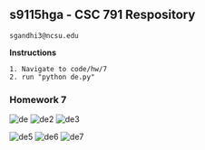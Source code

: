 ## s9115hga - CSC 791 Respository
    sgandhi3@ncsu.edu
    
**Instructions**

    1. Navigate to code/hw/7
    2. run "python de.py"

### Homework 7

![de](https://cloud.githubusercontent.com/assets/7557398/11182687/9cdd0dfc-8c3a-11e5-8d9a-9fff191357e8.JPG)
![de2](https://cloud.githubusercontent.com/assets/7557398/11187831/00d72a66-8c56-11e5-816a-005d83df26c4.JPG)
![de3](https://cloud.githubusercontent.com/assets/7557398/11187837/0475ff3a-8c56-11e5-8efa-5053c56c1eeb.JPG)

![de5](https://cloud.githubusercontent.com/assets/7557398/11636701/5b687c5a-9ceb-11e5-9e9b-141677faba73.JPG)
![de6](https://cloud.githubusercontent.com/assets/7557398/11636702/5ea192d0-9ceb-11e5-80ea-981316a6566e.JPG)
![de7](https://cloud.githubusercontent.com/assets/7557398/11636707/61689a54-9ceb-11e5-8ada-d41fa685e22c.JPG)
